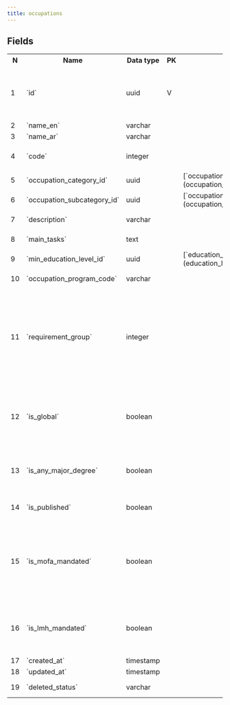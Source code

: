 ```yaml
---
title: occupations 
---
```


## Fields

<table style="width: 100%">
    <colgroup>
       <col span="1" style="width: 3%;"/>
       <col span="1" style="width: 12%;"/>
       <col span="1" style="width: 10%;"/>
       <col span="1" style="width: 3%;"/>
       <col span="1" style="width: 12%;"/>
       <col span="1" style="width: 60%;"/>
    </colgroup>
  <tr>
    <th>N</th>
    <th>Name</th>
    <th>Data type</th>
    <th>PK</th>
    <th>FK</th>
    <th>Description</th>
  </tr>
<tr><td>1</td><td>`id`</td><td>uuid</td><td>V</td><td></td><td>Auto-generated or manually assigned during migration</td></tr>
<tr><td>2</td><td>`name_en`</td><td>varchar</td><td></td><td></td><td>English name</td></tr>
<tr><td>3</td><td>`name_ar`</td><td>varchar</td><td></td><td></td><td>Arabic name</td></tr>
<tr><td>4</td><td>`code`</td><td>integer</td><td></td><td></td><td>Numeric code used for sorting</td></tr>
<tr><td>5</td><td>`occupation_category_id`</td><td>uuid</td><td></td><td>[`occupation_categories`](occupation_categories.md)</td><td></td></tr>
<tr><td>6</td><td>`occupation_subcategory_id`</td><td>uuid</td><td></td><td>[`occupation_subcategories`](occupation_subcategories.md)</td><td></td></tr>
<tr><td>7</td><td>`description`</td><td>varchar</td><td></td><td></td><td>Long description</td></tr>
<tr><td>8</td><td>`main_tasks`</td><td>text</td><td></td><td></td><td>Even longer description</td></tr>
<tr><td>9</td><td>`min_education_level_id`</td><td>uuid</td><td></td><td>[`education_levels`](education_levels.md)</td><td></td></tr>
<tr><td>10</td><td>`occupation_program_code`</td><td>varchar</td><td></td><td></td><td>One of: qvp, svp</td></tr>
<tr><td>11</td><td>`requirement_group`</td><td>integer</td><td></td><td></td><td>0 - unassigned, 1 or 2. There are 2 requirement groups for QVP that define logic of calculation of eligibility score.</td></tr>
<tr><td>12</td><td>`is_global`</td><td>boolean</td><td></td><td></td><td>If true, the occupation must be verified for all nationalities (citizenships)</td></tr>
<tr><td>13</td><td>`is_any_major_degree`</td><td>boolean</td><td></td><td></td><td>true if any major degree can confirm this qualification</td></tr>
<tr><td>14</td><td>`is_published`</td><td>boolean</td><td></td><td></td><td>occupation is available in webapp</td></tr>
<tr><td>15</td><td>`is_mofa_mandated`</td><td>boolean</td><td></td><td></td><td>Qualification verification for this occupation is mandated by MOFA (Ministry of Foreign Affairs).</td></tr>
<tr><td>16</td><td>`is_lmh_mandated`</td><td>boolean</td><td></td><td></td><td>Skill verification for this occupation is mandated by LMH.</td></tr>
<tr><td>17</td><td>`created_at`</td><td>timestamp</td><td></td><td></td><td></td></tr>
<tr><td>18</td><td>`updated_at`</td><td>timestamp</td><td></td><td></td><td></td></tr>
<tr><td>19</td><td>`deleted_status`</td><td>varchar</td><td></td><td></td><td>ACTIVE, DELETED</td></tr>

</table>